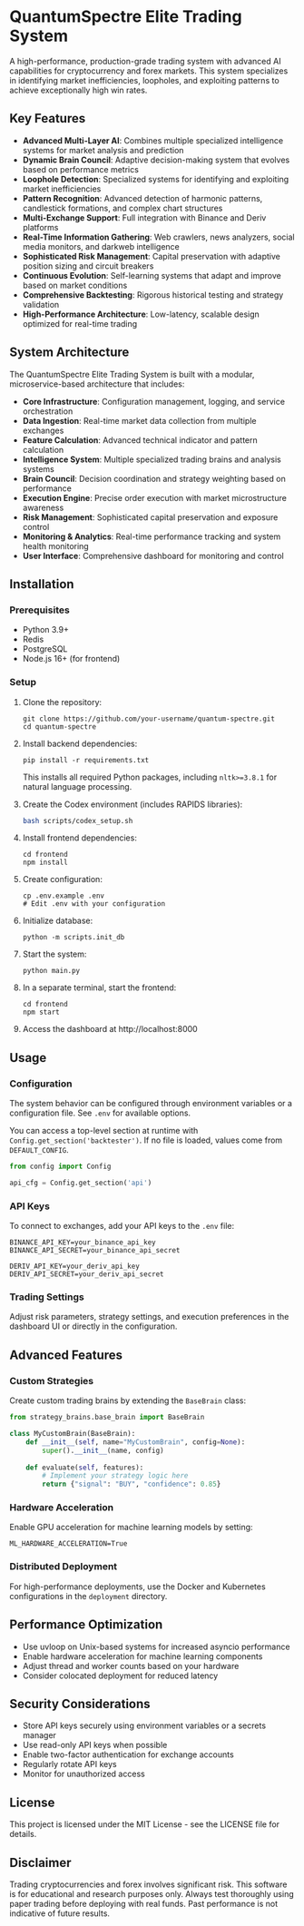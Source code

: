 # QuantumSpectre Elite Trading System

A high-performance, production-grade trading system with advanced AI capabilities for cryptocurrency and forex markets. This system specializes in identifying market inefficiencies, loopholes, and exploiting patterns to achieve exceptionally high win rates.

## Key Features

- **Advanced Multi-Layer AI**: Combines multiple specialized intelligence systems for market analysis and prediction
- **Dynamic Brain Council**: Adaptive decision-making system that evolves based on performance metrics
- **Loophole Detection**: Specialized systems for identifying and exploiting market inefficiencies
- **Pattern Recognition**: Advanced detection of harmonic patterns, candlestick formations, and complex chart structures
- **Multi-Exchange Support**: Full integration with Binance and Deriv platforms
- **Real-Time Information Gathering**: Web crawlers, news analyzers, social media monitors, and darkweb intelligence
- **Sophisticated Risk Management**: Capital preservation with adaptive position sizing and circuit breakers
- **Continuous Evolution**: Self-learning systems that adapt and improve based on market conditions
- **Comprehensive Backtesting**: Rigorous historical testing and strategy validation
- **High-Performance Architecture**: Low-latency, scalable design optimized for real-time trading

## System Architecture

The QuantumSpectre Elite Trading System is built with a modular, microservice-based architecture that includes:

- **Core Infrastructure**: Configuration management, logging, and service orchestration
- **Data Ingestion**: Real-time market data collection from multiple exchanges
- **Feature Calculation**: Advanced technical indicator and pattern calculation
- **Intelligence System**: Multiple specialized trading brains and analysis systems
- **Brain Council**: Decision coordination and strategy weighting based on performance
- **Execution Engine**: Precise order execution with market microstructure awareness
- **Risk Management**: Sophisticated capital preservation and exposure control
- **Monitoring & Analytics**: Real-time performance tracking and system health monitoring
- **User Interface**: Comprehensive dashboard for monitoring and control

## Installation

### Prerequisites

- Python 3.9+
- Redis
- PostgreSQL
- Node.js 16+ (for frontend)

### Setup

1. Clone the repository:
   ```
   git clone https://github.com/your-username/quantum-spectre.git
   cd quantum-spectre
   ```

2. Install backend dependencies:
   ```
   pip install -r requirements.txt
   ```
   This installs all required Python packages, including `nltk>=3.8.1` for natural language processing.

3. Create the Codex environment (includes RAPIDS libraries):
   ```bash
   bash scripts/codex_setup.sh
   ```

4. Install frontend dependencies:
   ```
   cd frontend
   npm install
   ```

5. Create configuration:
   ```
   cp .env.example .env
   # Edit .env with your configuration
   ```

6. Initialize database:
   ```
   python -m scripts.init_db
   ```

7. Start the system:
   ```
   python main.py
   ```

8. In a separate terminal, start the frontend:
   ```
   cd frontend
   npm start
   ```

9. Access the dashboard at http://localhost:8000

## Usage

### Configuration

The system behavior can be configured through environment variables or a configuration file. See `.env` for available options.

You can access a top-level section at runtime with `Config.get_section('backtester')`. If no file is loaded, values come from `DEFAULT_CONFIG`.

```python
from config import Config

api_cfg = Config.get_section('api')
```

### API Keys

To connect to exchanges, add your API keys to the `.env` file:

```
BINANCE_API_KEY=your_binance_api_key
BINANCE_API_SECRET=your_binance_api_secret

DERIV_API_KEY=your_deriv_api_key
DERIV_API_SECRET=your_deriv_api_secret
```

### Trading Settings

Adjust risk parameters, strategy settings, and execution preferences in the dashboard UI or directly in the configuration.

## Advanced Features

### Custom Strategies

Create custom trading brains by extending the `BaseBrain` class:

```python
from strategy_brains.base_brain import BaseBrain

class MyCustomBrain(BaseBrain):
    def __init__(self, name="MyCustomBrain", config=None):
        super().__init__(name, config)
        
    def evaluate(self, features):
        # Implement your strategy logic here
        return {"signal": "BUY", "confidence": 0.85}
```

### Hardware Acceleration

Enable GPU acceleration for machine learning models by setting:

```
ML_HARDWARE_ACCELERATION=True
```

### Distributed Deployment

For high-performance deployments, use the Docker and Kubernetes configurations in the `deployment` directory.

## Performance Optimization

- Use uvloop on Unix-based systems for increased asyncio performance
- Enable hardware acceleration for machine learning components
- Adjust thread and worker counts based on your hardware
- Consider colocated deployment for reduced latency

## Security Considerations

- Store API keys securely using environment variables or a secrets manager
- Use read-only API keys when possible
- Enable two-factor authentication for exchange accounts
- Regularly rotate API keys
- Monitor for unauthorized access

## License

This project is licensed under the MIT License - see the LICENSE file for details.

## Disclaimer

Trading cryptocurrencies and forex involves significant risk. This software is for educational and research purposes only. Always test thoroughly using paper trading before deploying with real funds. Past performance is not indicative of future results.